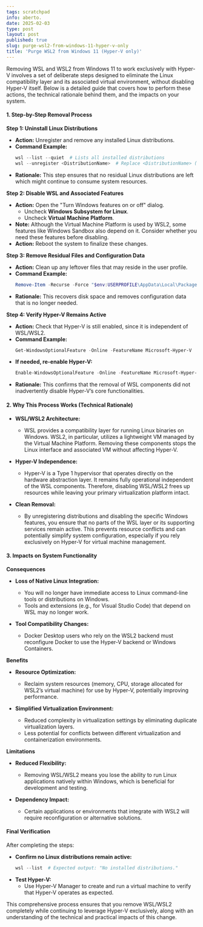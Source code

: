 ```yaml
---
tags: scratchpad
info: aberto.
date: 2025-02-03
type: post
layout: post
published: true
slug: purge-wsl2-from-windows-11-hyper-v-only
title: 'Purge WSL2 from Windows 11 (Hyper-V only)'
---
```

Removing WSL and WSL2 from Windows 11 to work exclusively with Hyper-V involves a set of deliberate steps designed to eliminate the Linux compatibility layer and its associated virtual environment, without disabling Hyper-V itself. Below is a detailed guide that covers how to perform these actions, the technical rationale behind them, and the impacts on your system.

#### 1. Step-by-Step Removal Process

**Step 1: Uninstall Linux Distributions**  
- **Action:** Unregister and remove any installed Linux distributions.  
- **Command Example:**
  ```powershell
  wsl --list --quiet  # Lists all installed distributions
  wsl --unregister <DistributionName>  # Replace <DistributionName> (e.g., Ubuntu) for each distribution
  ```
- **Rationale:** This step ensures that no residual Linux distributions are left which might continue to consume system resources.

**Step 2: Disable WSL and Associated Features**  
- **Action:** Open the "Turn Windows features on or off" dialog.
  - Uncheck **Windows Subsystem for Linux**.
  - Uncheck **Virtual Machine Platform**.
- **Note:** Although the Virtual Machine Platform is used by WSL2, some features like Windows Sandbox also depend on it. Consider whether you need these features before disabling.
- **Action:** Reboot the system to finalize these changes.

**Step 3: Remove Residual Files and Configuration Data**  
- **Action:** Clean up any leftover files that may reside in the user profile.
- **Command Example:**
  ```powershell
  Remove-Item -Recurse -Force "$env:USERPROFILE\AppData\Local\Packages\*CanonicalGroup.Ubuntu*"
  ```
- **Rationale:** This recovers disk space and removes configuration data that is no longer needed.

**Step 4: Verify Hyper-V Remains Active**  
- **Action:** Check that Hyper-V is still enabled, since it is independent of WSL/WSL2.
- **Command Example:**
  ```powershell
  Get-WindowsOptionalFeature -Online -FeatureName Microsoft-Hyper-V
  ```
- **If needed, re-enable Hyper-V:**
  ```powershell
  Enable-WindowsOptionalFeature -Online -FeatureName Microsoft-Hyper-V-All
  ```
- **Rationale:** This confirms that the removal of WSL components did not inadvertently disable Hyper-V’s core functionalities.

#### 2. Why This Process Works (Technical Rationale)

- **WSL/WSL2 Architecture:**  
  - WSL provides a compatibility layer for running Linux binaries on Windows. WSL2, in particular, utilizes a lightweight VM managed by the Virtual Machine Platform. Removing these components stops the Linux interface and associated VM without affecting Hyper-V.
  
- **Hyper-V Independence:**  
  - Hyper-V is a Type 1 hypervisor that operates directly on the hardware abstraction layer. It remains fully operational independent of the WSL components. Therefore, disabling WSL/WSL2 frees up resources while leaving your primary virtualization platform intact.
  
- **Clean Removal:**  
  - By unregistering distributions and disabling the specific Windows features, you ensure that no parts of the WSL layer or its supporting services remain active. This prevents resource conflicts and can potentially simplify system configuration, especially if you rely exclusively on Hyper-V for virtual machine management.

#### 3. Impacts on System Functionality

**Consequences**  
- **Loss of Native Linux Integration:**  
  - You will no longer have immediate access to Linux command-line tools or distributions on Windows.
  - Tools and extensions (e.g., for Visual Studio Code) that depend on WSL may no longer work.
  
- **Tool Compatibility Changes:**  
  - Docker Desktop users who rely on the WSL2 backend must reconfigure Docker to use the Hyper-V backend or Windows Containers.

**Benefits**  
- **Resource Optimization:**  
  - Reclaim system resources (memory, CPU, storage allocated for WSL2’s virtual machine) for use by Hyper-V, potentially improving performance.
  
- **Simplified Virtualization Environment:**  
  - Reduced complexity in virtualization settings by eliminating duplicate virtualization layers.
  - Less potential for conflicts between different virtualization and containerization environments.

**Limitations**  
- **Reduced Flexibility:**  
  - Removing WSL/WSL2 means you lose the ability to run Linux applications natively within Windows, which is beneficial for development and testing.
  
- **Dependency Impact:**  
  - Certain applications or environments that integrate with WSL2 will require reconfiguration or alternative solutions.

#### Final Verification

After completing the steps:
- **Confirm no Linux distributions remain active:**
  ```powershell
  wsl --list  # Expected output: "No installed distributions."
  ```
- **Test Hyper-V:**  
  - Use Hyper-V Manager to create and run a virtual machine to verify that Hyper-V operates as expected.

This comprehensive process ensures that you remove WSL/WSL2 completely while continuing to leverage Hyper-V exclusively, along with an understanding of the technical and practical impacts of this change.